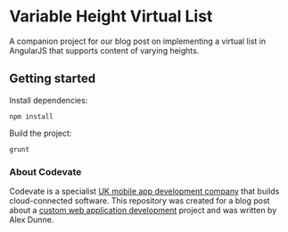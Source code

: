 # Variable Height Virtual List

A companion project for our blog post on implementing a virtual list in AngularJS that supports content of varying heights.

## Getting started

Install dependencies:

```
npm install
```

Build the project:

```
grunt
```

### About Codevate
Codevate is a specialist [UK mobile app development company](https://www.codevate.com/) that builds cloud-connected software. This repository was created for a blog post about a [custom web application development](https://www.codevate.com/services/web-development) project and was written by Alex Dunne.
